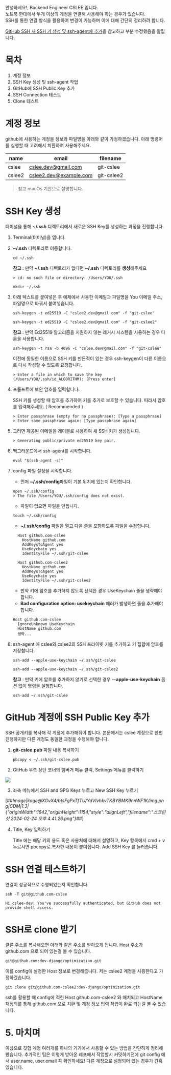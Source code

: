 안녕하세요!, Backend Engineer CSLEE 입니다.  
노트북 한대에서 두개 이상의 계정을 연결해 사용해야 하는 경우가 있습니다.  
SSH를 통한 연결 방식을 활용하여 변경이 가능하며 이에 대해 간단히 정리하려 합니다.

[GitHub SSH 새 SSH 키 생성 및 ssh-agent에 추가](https://docs.github.com/ko/authentication/connecting-to-github-with-ssh/generating-a-new-ssh-key-and-adding-it-to-the-ssh-agent)을 참고하고 부분 수정했음을 알립니다.

# 목차
1. 계정 정보
2. SSH Key 생성 및 ssh-agent 작업
3. GitHub에 SSH Public Key 추가
4. SSH Connection 테스트
5. Clone 테스트

# 계정 정보

github에 사용하는 계정을 정보와 파일명을 아래와 같이 가정하겠습니다. 아래 명령어를 실행할 때 고려해서 치환하여 사용해주세요.

| name | email | filename |
| --- | --- | --- |
| cslee | [cslee.dev@gmail.com](mailto:cslee.dev@gmail.com) | git-cslee |
| cslee2 | [cslee2.dev@example.com](mailto:cslee2.dev@example.com) | git-cslee2 |

> 참고 macOs 기반으로 설명합니다.

# SSH Key 생성

터미널을 통해 **~/.ssh** 디렉토리에서 새로운 SSH Key를 생성하는 과정을 진행합니다.

1.  Terminal(터미널)을 엽니다.
2.  **~/.ssh** 디렉토리로 이동합니다.
    ```shell
    cd ~/.ssh
    ```
    **참고** : 만약 **~/.ssh** 디렉토리가 없다면 **~/.ssh** 디렉토리를 **생성**해주세요
    ```shell
    > cd: no such file or directory: /Users/YOU/.ssh
    ```
    ```shell
    mkdir ~/.ssh
    ```

3. 아래 텍스트를 붙여넣은 후 예제에서 사용한 이메일과 파일명을 You 이메일 주소, 파일명으로 바꿔서 붙여넣습니다.  
    ```shell 
    ssh-keygen -t ed25519 -C "cslee2.dev@gmail.com" -f "git-cslee"
    ```
    ```shell 
    ssh-keygen -t ed25519 -C "cslee2.dev@gmail.com" -f "git-cslee2"
    ```
    **참고** : 만약 Ed25519 알고리즘을 지원하지 않는 레거시 시스템을 사용하는 경우 다음을 사용합니다.
    ```shell
    ssh-keygen -t rsa -b 4096 -C "cslee.dev@gmail.com" -f "git-cslee"
    ```

    이전에 동일한 이름으로 SSH 키를 만든적이 있는 경우 ssh-keygen이 다른 이름으로 다시 작성할 수 있도록 요청합니다.
    ```shell
   > Enter a file in which to save the key (/Users/YOU/.ssh/id_ALGORITHM): [Press enter]
    ```
4. 프롬프트에 보안 암호를 입력합니다.

    SSH 키를 생성할 때 암호를 추가하여 키를 추가로 보호할 수 있습니다. 따라서 암호를 입력해주세요. ( Recommended )
    ```shell
    > Enter passphrase (empty for no passphrase): [Type a passphrase] 
    > Enter same passphrase again: [Type passphrase again]
    ```
5. 그러면 제공된 이메일을 레이블로 사용하여 새 SSH 키가 생성됩니다.
    ```shell
    > Generating public/private ed25519 key pair.
    ```

6. 백그라운드에서 ssh-agent를 시작합니다.
    ```shell
    eval "$(ssh-agent -s)"
    ```
7. config 파일 설정을 시작합니다.
   - 먼저 **~/.ssh/config**파일이 기본 위치에 있는지 확인합니다.
   ```shell
   open ~/.ssh/config 
   > The file /Users/YOU/.ssh/config does not exist.
   ```
   - 파일이 없으면 파일을 만듭니다.
    ```shell 
    touch ~/.ssh/config
    ```
    - **~/.ssh/config** 파일을 열고 다음 줄을 포함하도록 파일을 수정합니다.
    ```shell
      Host github.com-cslee 
        HostName github.com 
        AddKeysToAgent yes 
        UseKeychain yes 
        IdentityFile ~/.ssh/git-cslee 
    
      Host github.com-cslee2 
        HostName github.com 
        AddKeysToAgent yes 
        UseKeychain yes 
        IdentityFile ~/.ssh/git-cslee2
    ``` 
   - 만약 키에 암호를 추가하지 않도록 선택한 경우 UseKeychain 줄을 생략해야 합니다.
   - **Bad configuration option: usekeychain** 에러가 발생하면 줄을 추가해야합니다.
    ```shell 
    Host github.com-cslee 
      IgnoreUnknown UseKeychain 
      HostName github.com 
      생략...
    ```
8. ssh-agent 에 cslee와 cslee2의 SSH 프라이빗 키를 추가하고 키 집합에 암호를 저장합니다.
    ```shell 
    ssh-add --apple-use-keychain ~/.ssh/git-cslee
    ```
   ```shell 
   ssh-add --apple-use-keychain ~/.ssh/git-cslee2
    ```
    **참고** : 만약 키에 암호를 추가하지 않기로 선택한 경우 **--apple-use-keychain** 옵션 없이 명령을 실행합니다.
   ```shell
   ssh-add ~/.ssh/git-cslee
   ```

# GitHub 계정에 SSH Public Key 추가
SSH 공개키를 복사해 각 계정에 추가해줘야 합니다. 본문에서는 cslee 계정으로 한번 진행하지만 다른 계정도 동일한 과정을 수행해야 합니다.

1. **git-cslee.pub** 파일 내용 복사하기
    ```shell
    pbcopy < ~/.ssh/git-cslee.pub
    ```
   

2. GitHub 우측 상단 코너의 햄버거 메뉴 클릭, Settings 메뉴를 클릭하기

![](https://blog.kakaocdn.net/dn/dsG6Kn/btsFfvtnGYh/KFCb3BKQwhWwCichBbrmQk/img.png)


3. 좌측 메뉴에서 SSH and GPG Keys 누르고 New SSH Key 누르기

[##_Image|kage@XGvX4/btsFgPxTfTU/YdVlvhkvTKBYBMK9nnWF1K/img.png|CDM|1.3|{"originWidth":1642,"originHeight":1154,"style":"alignLeft","filename":"스크린샷 2024-02-24 오후 4.41.26.png"}_##]


4. Title, Key 입력하기

    Title 에는 해당 키의 용도 혹은 사용처에 대해서 설명하고, Key 항목에서 cmd + v 누르시면 pbcopy로 복사한 내용이 붙여집니다. Add SSH Key 를 눌러줍니다.



# SSH 연결 테스트하기    
연결이 성공적으로 수행되었는지 확인합니다.
```shell
ssh -T git@github.com-cslee
```
```shell
Hi cslee-dev! You've successfully authenticated, but GitHub does not provide shell access.
```

# SSH로 clone 받기

클론 주소를 복사해오면 아래와 같은 주소를 받아오게 됩니다. Host 주소가 github.com 으로 되어 있는걸 볼 수 있습니다.

```shell
git@github.com:dev-django/optimization.git
```

이를 config에 설정한 Host 정보로 변경해줍니다. 저는 cslee2 계정을 사용한다고 가정하겠습니다.

```shell
git clone git@github.com-cslee2:dev-django/optimization.git
```

ssh를 활용할 때 config에 적힌 Host github.com-cslee2 와 매치되고 HostName 재정의를 통해 github.com 으로 치환 및 계정 정보 입력 작업이 완료 되는걸 볼 수 있습니다.

# 5\. 마치며

이상으로 깃헙 계정 여러개를 하나의 기기에서 사용할 수 있는 방법을 간단하게 정리해 봤습니다. 추가적인 팁은 이렇게 받아온 레포에서 작업할시 커밋하기전에 git config 에서 user.name, user.email 꼭 확인하세요! 다른 계정으로 설정되어 있는 경우가 간혹 있습니다.